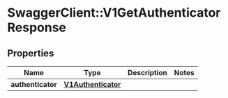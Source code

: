 # SwaggerClient::V1GetAuthenticatorResponse

## Properties
Name | Type | Description | Notes
------------ | ------------- | ------------- | -------------
**authenticator** | [**V1Authenticator**](V1Authenticator.md) |  | 

